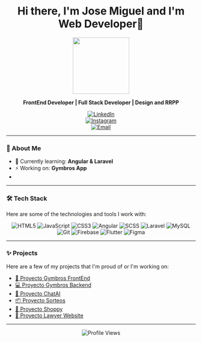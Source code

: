 <h1 align="center">Hi there, I'm Jose Miguel and I'm Web Developer👋</h1>

<p align="center">
  <img src="https://media.licdn.com/dms/image/v2/D4D03AQF7b8EZVHMyUg/profile-displayphoto-shrink_800_800/profile-displayphoto-shrink_800_800/0/1723368991675?e=1749081600&v=beta&t=PVUysbHqr8In3D_f9V7eEs52tCv_R8IEmORmldufvtE" width="150"/>
</p>

<p align="center">
  <b>FrontEnd Developer | Full Stack Developer | Design and RRPP</b>
</p>

<p align="center">
  <a href="https://www.linkedin.com/in/josemird/"><img src="https://img.shields.io/badge/LinkedIn-blue?style=flat&logo=linkedIn" alt="LinkedIn" /></a> <br>
  <a href="https://www.instagram.com/josemird_/"><img src="https://img.shields.io/badge/Instagram-ff69b4?style=flat&logo=instagram" alt="Instagram" /></a> <br>
  <a href="mailto:josemidaw22@gmail.com"><img src="https://img.shields.io/badge/Email-D14836?style=flat&logo=gmail&logoColor=white" alt="Email" /></a>
</p>

---

### 🚀 About Me
- 🌱 Currently learning: **Angular & Laravel**
- ⚡ Working on: **Gymbros App**
- 
---

### 🛠️ Tech Stack
Here are some of the technologies and tools I work with:

<div align="center">
  <img src="https://img.shields.io/badge/Markup-HTML5-informational?style=flat&logo=html5&color=E34F26" alt="HTML5" />
  <img src="https://img.shields.io/badge/Code-JavaScript-informational?style=flat&logo=javascript&color=F7DF1E" alt="JavaScript" />
  <img src="https://img.shields.io/badge/Style-CSS3-informational?style=flat&logo=css3&color=1572B6" alt="CSS3" />
  <img src="https://img.shields.io/badge/Framework-Angular-informational?style=flat&logo=angular&color=DD0031" alt="Angular" />
  <img src="https://img.shields.io/badge/Style-SCSS-informational?style=flat&logo=sass&color=CC6699" alt="SCSS" />
  <img src="https://img.shields.io/badge/Framework-Laravel-informational?style=flat&logo=laravel&color=FF2D20" alt="Laravel" />
  <img src="https://img.shields.io/badge/Database-MySQL-informational?style=flat&logo=mysql&color=4479A1" alt="MySQL" />
  <img src="https://img.shields.io/badge/Tools-Git-informational?style=flat&logo=git&color=F05032" alt="Git" />
  <img src="https://img.shields.io/badge/Database-Firebase-informational?style=flat&logo=firebase&color=FFCA28" alt="Firebase" />
  <img src="https://img.shields.io/badge/Framework-Flutter-informational?style=flat&logo=flutter&color=02569B" alt="Flutter" />
  <img src="https://img.shields.io/badge/Design-Figma-informational?style=flat&logo=figma&color=F24E1E" alt="Figma" />
</div>

---

### ✨ Projects
Here are a few of my projects that I'm proud of or I'm working on:

- [🚀 Proyecto Gymbros FrontEnd](https://github.com/josemird/gymbros-frontend)
- [💻 Proyecto Gymbros Backend](https://github.com/josemird/gymbros-backend)
- [🤖 Proyecto ChatAI](https://github.com/josemird/chatAI)
- [📦 Proyecto Sorteos](https://github.com/josemird/sorteos)
- [🎲 Proyecto Shoppy](https://github.com/Pizzacorn/shoppy_4)
- [👔 Proyecto Lawyer Website](https://github.com/josemird/lawyerWebApp)

---

<p align="center">
  <img src="https://visitor-badge.laobi.icu/badge?page_id=tu-usuario" alt="Profile Views" />
</p>

